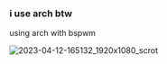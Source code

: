 ### i use arch btw

using arch with bspwm 

![2023-04-12-165132_1920x1080_scrot](https://user-images.githubusercontent.com/106280544/231526414-89c78220-b924-4961-990b-0f89fd2377d5.png)
